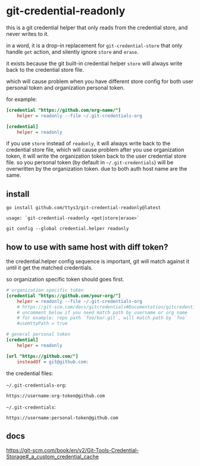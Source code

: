 # git-credential-readonly

this is a git credential helper that only reads from the credential store, and never writes to it.

in a word, it is a drop-in replacement for `git-credential-store` that only handle `get` action, and silently ignore `store` and `erase`.

it exists because the git built-in credential helper `store` will always write back to the credential store file.

which will cause problem when you have different store config for both user personal token and organization personal token.

for example:

```ini
[credential "https://github.com/org-name/"]
	helper = readonly --file ~/.git-credentials-org

[credential]
	helper = readonly
```

if you use `store` instead of `readonly`, it will always write back to the credential store file,
which will cause problem after you use organization token,
it will write the organization token back to the user credential store file.
so you personal token (by default in `~/.git-credentials`) will be overwritten by the organization token.
due to both auth host name are the same.

## install

```shell
go install github.com/ttys3/git-credential-readonly@latest
```

```shell
usage: `git-credential-readonly <get|store|erase>`
```

```shell
git config --global credential.helper readonly
```
## how to use with same host with diff token?

the credential.helper config sequence is important, git will match against it until it get the matched credentials.

so organization specific token should goes first.

```ini
# organization specific token
[credential "https://github.com/your-org/"]
	helper = readonly --file ~/.git-credentials-org
	# https://git-scm.com/docs/gitcredentials#Documentation/gitcredentials.txt-useHttpPath
	# uncomment below if you need match path by username or org name
	# for example: repo path `foo/bar.git`, will match path by `foo`
	#useHttpPath = true

# general personal token
[credential]
	helper = readonly

[url "https://github.com/"]
	insteadOf = git@github.com:
```

the credential files:

`~/.git-credentials-org`:

```
https://username:org-token@github.com
```

`~/.git-credentials`:

```
https://username:personal-token@github.com
```


## docs

https://git-scm.com/book/en/v2/Git-Tools-Credential-Storage#_a_custom_credential_cache
